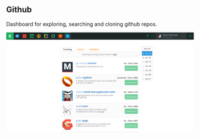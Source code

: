 Github
-----------

Dashboard for exploring, searching and cloning github repos.

![Github Dashboard](https://raw.githubusercontent.com/bvallelunga/Github.kdapp/master/resources/screenshot.png)
